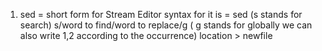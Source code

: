 1. sed = short form for Stream Editor syntax for it is = sed (s stands for search) s/word to find/word to replace/g ( g stands for globally we can also write 1,2 according to the occurrence) location > newfile